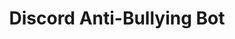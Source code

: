 ---
title: 'Discord Anti-Bullying Bot'
type: 'personal project'
affiliation:
image:
    url:
    alt:
skills: ['Python']
links: []
linkTitles: []
linkTypes: []
---